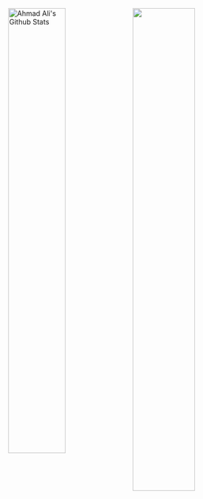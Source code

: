 
<img align="left"  width="48%" alt="Ahmad Ali's Github Stats" src="https://github-readme-stats.vercel.app/api?username=ahmad-ali14&count_private=true&show_icons=true&hide_border=true&theme=tokyonight" />

<img align="right" width="50%" alt="" src="https://github-readme-stats.vercel.app/api/top-langs/?username=ahmad-ali14&layout=compact" />


